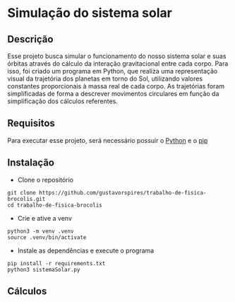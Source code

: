 # Simulação do sistema solar

## Descrição
Esse projeto busca simular o funcionamento do nosso sistema solar e suas órbitas através do cálculo da interação gravitacional entre cada corpo.
Para isso, foi criado um programa em Python, que realiza uma representação visual da trajetória dos planetas em torno do Sol, utilizando valores constantes proporcionais à massa real de cada corpo.
As trajetórias foram simplificadas de forma a descrever movimentos circulares em função da simplificação dos cálculos referentes.

## Requisitos
Para executar esse projeto, será necessário possuir o [Python](https://www.python.org/) e o [pip](https://pip.pypa.io/en/stable/)
## Instalação
- Clone o repositório
```
git clone https://github.com/gustavorspires/trabalho-de-fisica-brocolis.git
cd trabalho-de-fisica-brocolis
```
- Crie e ative a venv
```
python3 -m venv .venv
source .venv/bin/activate
```
- Instale as dependências e execute o programa
```
pip install -r requirements.txt
python3 sistemaSolar.py
```
## Cálculos
